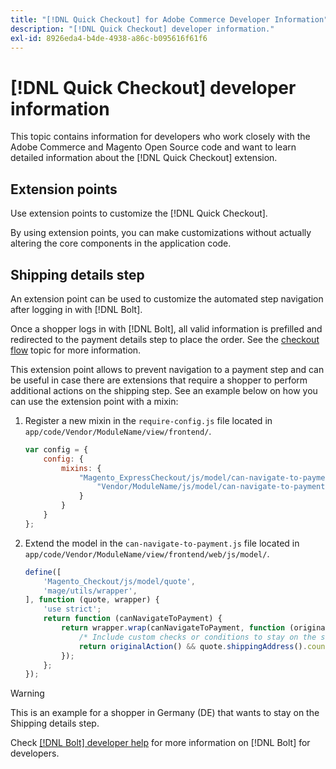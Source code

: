 ```yaml
---
title: "[!DNL Quick Checkout] for Adobe Commerce Developer Information"
description: "[!DNL Quick Checkout] developer information."
exl-id: 8926eda4-b4de-4938-a86c-b095616f61f6
---
```

# [!DNL Quick Checkout] developer information

This topic contains information for developers who work closely with the Adobe Commerce and Magento Open Source code and want to learn detailed information about the [!DNL Quick Checkout] extension.

## Extension points

Use extension points to customize the [!DNL Quick Checkout].

By using extension points, you can make customizations without actually altering the core components in the application code.

## Shipping details step

An extension point can be used to customize the automated step navigation after logging in with [!DNL Bolt].

Once a shopper logs in with [!DNL Bolt], all valid information is prefilled and redirected to the payment details step to place the order. See the [checkout flow](https://experienceleague.adobe.com/docs/commerce-merchant-services/quick-checkout/manage-checkout/checkout-flow.html) topic for more information.

This extension point allows to prevent navigation to a payment step and can be useful in case there are extensions that require a shopper to perform additional actions on the shipping step. See an example below on how you can use the extension point with a mixin:

1. Register a new mixin in the `require-config.js` file located in `app/code/Vendor/ModuleName/view/frontend/`.

   ```js
   var config = {
       config: {
           mixins: {
               "Magento_ExpressCheckout/js/model/can-navigate-to-payment": {
                   "Vendor/ModuleName/js/model/can-navigate-to-payment-mixin": true
               }
           }
       }
   };
   ```

1. Extend the model in the `can-navigate-to-payment.js` file located in `app/code/Vendor/ModuleName/view/frontend/web/js/model/`.

   ```js
   define([
       'Magento_Checkout/js/model/quote',
       'mage/utils/wrapper',
   ], function (quote, wrapper) {
       'use strict';
       return function (canNavigateToPayment) {
           return wrapper.wrap(canNavigateToPayment, function (originalAction) {
               /* Include custom checks or conditions to stay on the shipping step,i.e: your shopper is from Germany */
               return originalAction() && quote.shippingAddress().countryId !== 'DE');
           });
       };
   });
   ```

>[!WARNING]
>
> This is an example for a shopper in Germany (DE) that wants to stay on the Shipping details step.

Check [[!DNL Bolt] developer help](https://help.bolt.com/developers/) for more information on [!DNL Bolt] for developers.
